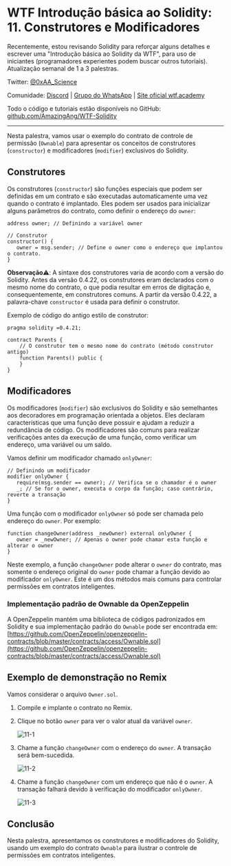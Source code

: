 # WTF Introdução básica ao Solidity: 11. Construtores e Modificadores

Recentemente, estou revisando Solidity para reforçar alguns detalhes e escrever uma "Introdução básica ao Solidity da WTF", para uso de iniciantes (programadores experientes podem buscar outros tutoriais). Atualização semanal de 1 a 3 palestras.

Twitter: [@0xAA_Science](https://twitter.com/0xAA_Science)

Comunidade: [Discord](https://discord.gg/5akcruXrsk) | [Grupo do WhatsApp](https://docs.google.com/forms/d/e/1FAIpQLSe4KGT8Sh6sJ7hedQRuIYirOoZK_85miz3dw7vA1-YjodgJ-A/viewform?usp=sf_link) | [Site oficial wtf.academy](https://wtf.academy)

Todo o código e tutoriais estão disponíveis no GitHub: [github.com/AmazingAng/WTF-Solidity](https://github.com/AmazingAng/WTF-Solidity)

---

Nesta palestra, vamos usar o exemplo do contrato de controle de permissão (`Ownable`) para apresentar os conceitos de construtores (`constructor`) e modificadores (`modifier`) exclusivos do Solidity.

## Construtores

Os construtores (`constructor`) são funções especiais que podem ser definidas em um contrato e são executadas automaticamente uma vez quando o contrato é implantado. Eles podem ser usados para inicializar alguns parâmetros do contrato, como definir o endereço do `owner`:

```solidity
address owner; // Definindo a variável owner

// Construtor
constructor() {
   owner = msg.sender; // Define o owner como o endereço que implantou o contrato.
}
```

**Observação**⚠️: A sintaxe dos construtores varia de acordo com a versão do Solidity. Antes da versão 0.4.22, os construtores eram declarados com o mesmo nome do contrato, o que podia resultar em erros de digitação e, consequentemente, em construtores comuns. A partir da versão 0.4.22, a palavra-chave `constructor` é usada para definir o construtor.

Exemplo de código do antigo estilo de construtor:

```solidity
pragma solidity =0.4.21;

contract Parents {
    // O construtor tem o mesmo nome do contrato (método construtor antigo)
    function Parents() public {
    }
}
```

## Modificadores

Os modificadores (`modifier`) são exclusivos do Solidity e são semelhantes aos decoradores em programação orientada a objetos. Eles declaram características que uma função deve possuir e ajudam a reduzir a redundância de código. Os modificadores são comuns para realizar verificações antes da execução de uma função, como verificar um endereço, uma variável ou um saldo.

Vamos definir um modificador chamado `onlyOwner`:

```solidity
// Definindo um modificador
modifier onlyOwner {
   require(msg.sender == owner); // Verifica se o chamador é o owner
   _; // Se for o owner, executa o corpo da função; caso contrário, reverte a transação
}
```

Uma função com o modificador `onlyOwner` só pode ser chamada pelo endereço do `owner`. Por exemplo:

```solidity
function changeOwner(address _newOwner) external onlyOwner {
   owner = _newOwner; // Apenas o owner pode chamar esta função e alterar o owner
}
```

Neste exemplo, a função `changeOwner` pode alterar o `owner` do contrato, mas somente o endereço original do `owner` pode chamar a função devido ao modificador `onlyOwner`. Este é um dos métodos mais comuns para controlar permissões em contratos inteligentes.

### Implementação padrão de Ownable da OpenZeppelin

A OpenZeppelin mantém uma biblioteca de códigos padronizados em Solidity e sua implementação padrão do `Ownable` pode ser encontrada em: [https://github.com/OpenZeppelin/openzeppelin-contracts/blob/master/contracts/access/Ownable.sol](https://github.com/OpenZeppelin/openzeppelin-contracts/blob/master/contracts/access/Ownable.sol)

## Exemplo de demonstração no Remix

Vamos considerar o arquivo `Owner.sol`.

1. Compile e implante o contrato no Remix.
2. Clique no botão `owner` para ver o valor atual da variável `owner`.

    ![11-1](img/11-1.jpg)
3. Chame a função `changeOwner` com o endereço do `owner`. A transação será bem-sucedida.

    ![11-2](img/11-2.jpg)
4. Chame a função `changeOwner` com um endereço que não é o `owner`. A transação falhará devido à verificação do modificador `onlyOwner`.

    ![11-3](img/11-3.jpg)

## Conclusão

Nesta palestra, apresentamos os construtores e modificadores do Solidity, usando um exemplo do contrato `Ownable` para ilustrar o controle de permissões em contratos inteligentes.

